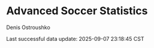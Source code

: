 # Advanced Soccer Statistics
Denis Ostroushko

<!-- gfm -->

Last successful data update: 2025-09-07 23:18:45 CST
